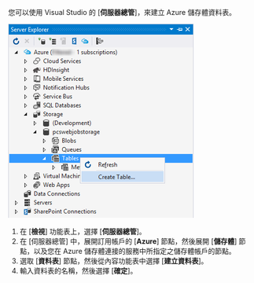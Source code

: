您可以使用 Visual Studio 的 [**伺服器總管**]，來建立 Azure 儲存體資料表。

![伺服器總管資料表][image1]

1. 在 [**檢視**] 功能表上，選擇 [**伺服器總管**]。
2. 在 [伺服器總管] 中，展開訂用帳戶的 [**Azure**] 節點，然後展開 [**儲存體**] 節點，以及您在 Azure 儲存體連接的服務中所指定之儲存體帳戶的節點。
3. 選取 [**資料表**] 節點，然後從內容功能表中選擇 [**建立資料表**]。
4. 輸入資料表的名稱，然後選擇 [**確定**]。





[image1]: ./media/vs-storage-getting-started-tables-include/vs-storage-create-tables-in-Server-Explorer.png 

